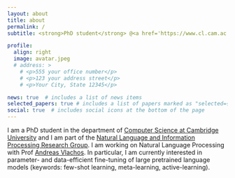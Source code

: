 ```yaml
---
layout: about
title: about
permalink: /
subtitle: <strong>PhD student</strong> @<a href='https://www.cl.cam.ac.uk/research/nl/'>Cambridge University</a>. <strong>Previously:</strong> <a href='https://www.bain.com/it/'>Bain & Co.</a> / <a href='https://www.bidsa.unibocconi.eu/wps/wcm/connect/Site/Bidsa/Home'>BIDSA</a> / <a href='https://www.ecb.europa.eu/home/html/index.en.html'>ECB</a>.

profile:
  align: right
  image: avatar.jpeg
  # address: >
    # <p>555 your office number</p>
    # <p>123 your address street</p>
    # <p>Your City, State 12345</p>

news: true  # includes a list of news items
selected_papers: true # includes a list of papers marked as "selected={true}"
social: true  # includes social icons at the bottom of the page
---
```


I am a PhD student in the department of [Computer Science at Cambridge University](https://www.cst.cam.ac.uk/) and I am part of the [Natural Language and Information Processing Research Group](https://www.cl.cam.ac.uk/research/nl/). I am working on Natural Language Processing with Prof [Andreas Vlachos](https://andreasvlachos.github.io/). In particular, I am currently interested in parameter- and data-efficient fine-tuning of large pretrained language models (keywords: few-shot learning, meta-learning, active-learning).